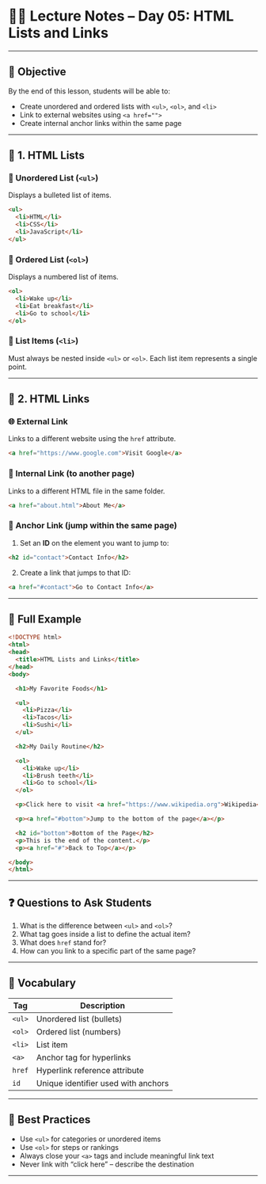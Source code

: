 # 👩‍🏫 Lecture Notes – Day 05: HTML Lists and Links

---

## 🎯 Objective

By the end of this lesson, students will be able to:
- Create unordered and ordered lists with `<ul>`, `<ol>`, and `<li>`
- Link to external websites using `<a href="">`
- Create internal anchor links within the same page

---

## 🧱 1. HTML Lists

### 📝 Unordered List (`<ul>`)
Displays a bulleted list of items.

```html
<ul>
  <li>HTML</li>
  <li>CSS</li>
  <li>JavaScript</li>
</ul>
```

### 🔢 Ordered List (`<ol>`)
Displays a numbered list of items.

```html
<ol>
  <li>Wake up</li>
  <li>Eat breakfast</li>
  <li>Go to school</li>
</ol>
```

### 🧩 List Items (`<li>`)
Must always be nested inside `<ul>` or `<ol>`. Each list item represents a single point.

---

## 🔗 2. HTML Links

### 🌐 External Link
Links to a different website using the `href` attribute.

```html
<a href="https://www.google.com">Visit Google</a>
```

### 📄 Internal Link (to another page)
Links to a different HTML file in the same folder.

```html
<a href="about.html">About Me</a>
```

### 🔁 Anchor Link (jump within the same page)

1. Set an **ID** on the element you want to jump to:

```html
<h2 id="contact">Contact Info</h2>
```

2. Create a link that jumps to that ID:

```html
<a href="#contact">Go to Contact Info</a>
```

---

## 🧪 Full Example

```html
<!DOCTYPE html>
<html>
<head>
  <title>HTML Lists and Links</title>
</head>
<body>

  <h1>My Favorite Foods</h1>

  <ul>
    <li>Pizza</li>
    <li>Tacos</li>
    <li>Sushi</li>
  </ul>

  <h2>My Daily Routine</h2>

  <ol>
    <li>Wake up</li>
    <li>Brush teeth</li>
    <li>Go to school</li>
  </ol>

  <p>Click here to visit <a href="https://www.wikipedia.org">Wikipedia</a>.</p>

  <p><a href="#bottom">Jump to the bottom of the page</a></p>

  <h2 id="bottom">Bottom of the Page</h2>
  <p>This is the end of the content.</p>
  <p><a href="#">Back to Top</a></p>

</body>
</html>
```

---

## ❓ Questions to Ask Students

1. What is the difference between `<ul>` and `<ol>`?
2. What tag goes inside a list to define the actual item?
3. What does `href` stand for?
4. How can you link to a specific part of the same page?

---

## 💬 Vocabulary

| Tag        | Description                           |
|------------|---------------------------------------|
| `<ul>`     | Unordered list (bullets)              |
| `<ol>`     | Ordered list (numbers)                |
| `<li>`     | List item                             |
| `<a>`      | Anchor tag for hyperlinks             |
| `href`     | Hyperlink reference attribute         |
| `id`       | Unique identifier used with anchors   |

---

## 🧠 Best Practices

- Use `<ul>` for categories or unordered items
- Use `<ol>` for steps or rankings
- Always close your `<a>` tags and include meaningful link text
- Never link with “click here” – describe the destination

---

